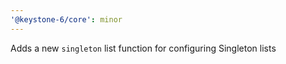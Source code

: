 ```yaml
---
'@keystone-6/core': minor
---
```


Adds a new `singleton` list function for configuring Singleton lists
